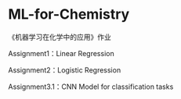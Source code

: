 # ML-for-Chemistry

《机器学习在化学中的应用》作业

Assignment1：Linear Regression

Assignment2：Logistic Regression

Assignment3.1：CNN Model for classification tasks
